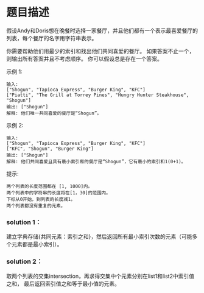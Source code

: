 # 题目描述
假设Andy和Doris想在晚餐时选择一家餐厅，并且他们都有一个表示最喜爱餐厅的列表，每个餐厅的名字用字符串表示。

你需要帮助他们用最少的索引和找出他们共同喜爱的餐厅。 如果答案不止一个，则输出所有答案并且不考虑顺序。 你可以假设总是存在一个答案。

示例 1:

    输入:
    ["Shogun", "Tapioca Express", "Burger King", "KFC"]
    ["Piatti", "The Grill at Torrey Pines", "Hungry Hunter Steakhouse", "Shogun"]
    输出: ["Shogun"]
    解释: 他们唯一共同喜爱的餐厅是“Shogun”。
示例 2:

    输入:
    ["Shogun", "Tapioca Express", "Burger King", "KFC"]
    ["KFC", "Shogun", "Burger King"]
    输出: ["Shogun"]
    解释: 他们共同喜爱且具有最小索引和的餐厅是“Shogun”，它有最小的索引和1(0+1)。
提示:
    
    两个列表的长度范围都在 [1, 1000]内。
    两个列表中的字符串的长度将在[1，30]的范围内。
    下标从0开始，到列表的长度减1。
    两个列表都没有重复的元素。

### solution 1：
建立字典存储{共同元素：索引之和}，然后返回所有最小索引次数的元素（可能多个元素都是最小索引）。

### solution 2：
取两个列表的交集intersection，再求得交集中个元素分别在list1和list2中索引值之和，
最后返回索引值之和等于最小值的元素。
